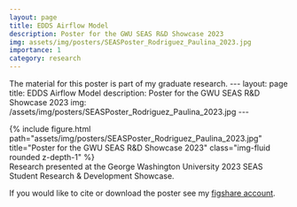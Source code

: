 ```yaml
---
layout: page
title: EDDS Airflow Model 
description: Poster for the GWU SEAS R&D Showcase 2023
img: assets/img/posters/SEASPoster_Rodriguez_Paulina_2023.jpg
importance: 1
category: research
---
```


The material for this poster is part of my graduate research. 
    ---
    layout: page
    title: EDDS Airflow Model
    description:  Poster for the GWU SEAS R&D Showcase 2023
    img: /assets/img/posters/SEASPoster_Rodriguez_Paulina_2023.jpg
    ---

<div class="row">
    <div class="col-sm mt-3 mt-md-0">
        {% include figure.html path="assets/img/posters/SEASPoster_Rodriguez_Paulina_2023.jpg" title="Poster for the GWU SEAS R&D Showcase 2023" class="img-fluid rounded z-depth-1" %}
    </div>
</div>
<div class="caption">
    Research presented at the George Washington University 2023 SEAS Student Research & Development Showcase.
</div>

If you would like to cite or download the poster see my <a href="https://figshare.com/articles/poster/Developing_a_Risk-Informed_Computational_Model_for_a_Medical_Device_A_Credibility-Building_Approach/22688299">figshare account</a>. 
